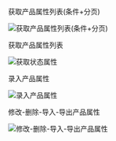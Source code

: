 获取产品属性列表(条件+分页)

![获取产品属性列表(条件+分页)](D:\HuaweiMoveData\Users\GuoWenqi\Desktop\产品属性\获取产品属性列表(条件+分页).png)

获取产品属性列表

![获取状态属性](D:\HuaweiMoveData\Users\GuoWenqi\Desktop\产品属性\获取状态属性.png)

录入产品属性

![录入产品属性](D:\HuaweiMoveData\Users\GuoWenqi\Desktop\产品属性\录入产品属性.png)

修改-删除-导入-导出产品属性

![修改-删除-导入-导出产品属性](D:\HuaweiMoveData\Users\GuoWenqi\Desktop\产品属性\修改-删除-导入-导出产品属性.jpg)
